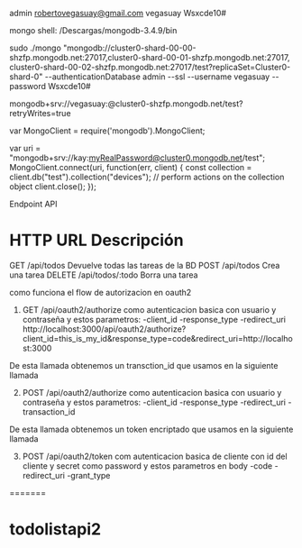 admin
robertovegasuay@gmail.com
vegasuay
Wsxcde10#

mongo shell: /Descargas/mongodb-3.4.9/bin

sudo ./mongo "mongodb://cluster0-shard-00-00-shzfp.mongodb.net:27017,cluster0-shard-00-01-shzfp.mongodb.net:27017,
cluster0-shard-00-02-shzfp.mongodb.net:27017/test?replicaSet=Cluster0-shard-0" --authenticationDatabase admin --ssl --username vegasuay --password Wsxcde10#

mongodb+srv://vegasuay:<PASSWORD>@cluster0-shzfp.mongodb.net/test?retryWrites=true

var MongoClient = require('mongodb').MongoClient;

var uri = "mongodb+srv://kay:myRealPassword@cluster0.mongodb.net/test";
MongoClient.connect(uri, function(err, client) {
   const collection = client.db("test").collection("devices");
   // perform actions on the collection object
   client.close();
});


Endpoint API

HTTP	URL	                Descripción
===============================================================
GET	    /api/todos	        Devuelve todas las tareas de la BD
POST	/api/todos	        Crea una tarea
DELETE	/api/todos/:todo	Borra una tarea

como funciona el flow de autorizacion en oauth2
1. GET /api/oauth2/authorize como autenticacion basica con usuario
y contraseña y estos parametros:
-client_id
-response_type
-redirect_uri
http://localhost:3000/api/oauth2/authorize?client_id=this_is_my_id&response_type=code&redirect_uri=http://localhost:3000

De esta llamada obtenemos un transction_id que usamos en la siguiente llamada

2. POST /api/oauth2/authorize como autenticacion basica con usuario
y contraseña y estos parametros:
-client_id
-response_type
-redirect_uri
-transaction_id

De esta llamada obtenemos un token encriptado que usamos en la siguiente llamada

3. POST /api/oauth2/token com autenticacion basica de cliente con id del cliente 
y secret como password y estos parametros en body
-code
-redirect_uri
-grant_type


=======
# todolistapi2

